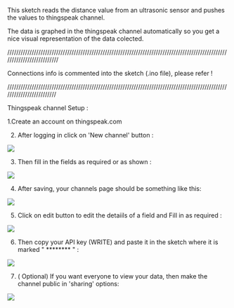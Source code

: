 This sketch reads the distance value from an ultrasonic sensor and pushes the values to thingspeak channel.

The data is graphed in the thingspeak channel automatically so you get a nice visual representation of the data colected.




//////////////////////////////////////////////////////////////////////////////////////////////////////////////////////////

Connections info is commented into the sketch (.ino  file), please refer !

/////////////////////////////////////////////////////////////////////////////////////////////////////////////////////////




Thingspeak channel Setup :



1.Create an account on thingspeak.com

2. After logging in click on 'New channel' button :

   
<img src="https://github.com/srihariash999/Arduino-Experiments/blob/master/Thingspeak%20%2B%20Ultrasonic%20Sensor/Screenshots/Screenshot%20from%202019-04-25%2013-32-50.png">


3. Then fill in the fields as required or as shown :

<img src="https://github.com/srihariash999/Arduino-Experiments/blob/master/Thingspeak%20%2B%20Ultrasonic%20Sensor/Screenshots/Screenshot%20from%202019-04-25%2013-33-50.png">


4. After saving, your channels page should be something like this:

<img src="https://github.com/srihariash999/Arduino-Experiments/blob/master/Thingspeak%20%2B%20Ultrasonic%20Sensor/Screenshots/Screenshot%20from%202019-04-25%2013-34-00.png">


5. Click on edit button to edit the detaiils of a field and Fill in as required :

<img src="https://github.com/srihariash999/Arduino-Experiments/blob/master/Thingspeak%20%2B%20Ultrasonic%20Sensor/Screenshots/Screenshot%20from%202019-04-25%2013-34-24.png">


6. Then copy your API key (WRITE) and paste it in the sketch where it is marked " ******** " :


<img src="https://github.com/srihariash999/Arduino-Experiments/blob/master/Thingspeak%20%2B%20Ultrasonic%20Sensor/Screenshots/Screenshot%20from%202019-04-25%2013-34-36.png">

7. ( Optional) If you want everyone to view your data, then make the channel public in 'sharing' options:


<img src="https://github.com/srihariash999/Arduino-Experiments/blob/master/Thingspeak%20%2B%20Ultrasonic%20Sensor/Screenshots/Screenshot%20from%202019-04-25%2013-42-58.png">















